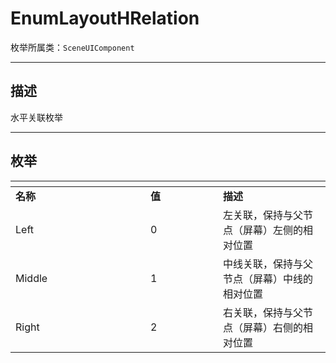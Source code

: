 # EnumLayoutHRelation

枚举所属类：`SceneUIComponent` 

------------------------------------------------------------------------------------------
## 描述

水平关联枚举

------------------------------------------------------------------------------------------
## 枚举

|<div style="width:200px"></div>|<div style="width:100px"></div>|<div style="width:100px"></div>|
|:---   |:---|:---|
|**名称**   |**值**  |**描述**|
|Left   |0   |左关联，保持与父节点（屏幕）左侧的相对位置|
|Middle|1   |中线关联，保持与父节点（屏幕）中线的相对位置|
|Right|2   |右关联，保持与父节点（屏幕）右侧的相对位置|

